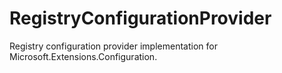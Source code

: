 # RegistryConfigurationProvider
Registry configuration provider implementation for Microsoft.Extensions.Configuration.
